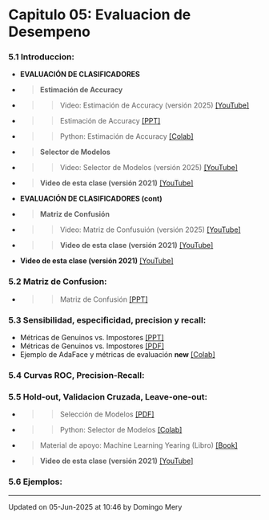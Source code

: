 
# Capitulo 05: Evaluacion de Desempeno
### 5.1 Introduccion:
* **EVALUACIÓN DE CLASIFICADORES** 
* > **Estimación de Accuracy** 
* >> Video: Estimación de Accuracy (versión 2025) [[YouTube]]()
* >> Estimación de Accuracy [[PPT]](https://github.com/domingomery/patrones/blob/master/clases/Cap05_Evaluacion/presentations/PAT05_AccuracyEstimation.pptx)
* >> Python: Estimación de Accuracy [[Colab]](https://drive.google.com/file/d/1-Lj0ggk6ERQnbDu7gV2DQ3n9zdV8W0Yf/view?usp=sharing)
* > **Selector de Modelos** 
* >> Video: Selector de Modelos (versión 2025) [[YouTube]]()
* > **Video de esta clase (versión 2021)** [[YouTube]](https://youtu.be/zxYwNPLHWuw)
* **EVALUACIÓN DE CLASIFICADORES (cont)** 
* > **Matriz de Confusión** 
* >> Video: Matriz de Confusuión (versión 2025) [[YouTube]]()
* >> **Video de esta clase (versión 2021)** [[YouTube]](https://youtu.be/TlrNzh-vghM)
* **Video de esta clase (versión 2021)** [[YouTube]](https://youtu.be/Md_eY5twq9c)
### 5.2 Matriz de Confusion:
* >> Matriz de Confusión [[PPT]](https://github.com/domingomery/patrones/blob/master/clases/Cap05_Evaluacion/presentations/PAT05_ConfusionMatrix.pptx)
### 5.3 Sensibilidad, especificidad, precision y recall:
* Métricas de Genuinos vs. Impostores [[PPT]](https://github.com/domingomery/patrones/blob/master/clases/Cap05_Evaluacion/presentations/PAT05_Genuine_Impostor.pptx)
* Métricas de Genuinos vs. Impostores [[PDF]](https://github.com/domingomery/patrones/blob/master/clases/Cap05_Evaluacion/presentations/PAT_05_Understanding-Biometric-Performance-Evaluation.pdf)
* Ejemplo de AdaFace y métricas de evaluación **new** [[Colab]](https://drive.google.com/file/d/1K0lw4XDjjIXZTeyTCao92ygF604o8w2D)
### 5.4 Curvas ROC, Precision-Recall:
### 5.5 Hold-out, Validacion Cruzada, Leave-one-out:
* >> Selección de Modelos [[PDF]](https://github.com/domingomery/patrones/blob/master/clases/Cap05_Evaluacion/presentations/PAT05_ModelSelector.pdf)
* >> Python: Selector de Modelos [[Colab]](https://drive.google.com/file/d/1Fnbnda8AGgdP5fXfIv1B_hvrRM9sPCXv/view?usp=sharing)
* > Material de apoyo: Machine Learning Yearing (Libro) [[Book]](https://github.com/domingomery/patrones/blob/master/clases/Cap05_Evaluacion/papers/NG-MLY01_13.pdf)
* > **Video de esta clase (versión 2021)** [[YouTube]](https://youtu.be/VwThW__AmsE)
### 5.6 Ejemplos:
---


Updated on 05-Jun-2025 at 10:46 by Domingo Mery
